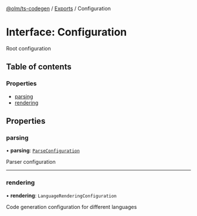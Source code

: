 [@olm/ts-codegen](../README.md) / [Exports](../modules.md) / Configuration

# Interface: Configuration

Root configuration

## Table of contents

### Properties

- [parsing](Configuration.md#parsing)
- [rendering](Configuration.md#rendering)

## Properties

### parsing

• **parsing**: [`ParseConfiguration`](ParseConfiguration.md)

Parser configuration

___

### rendering

• **rendering**: `LanguageRenderingConfiguration`

Code generation configuration for different languages
